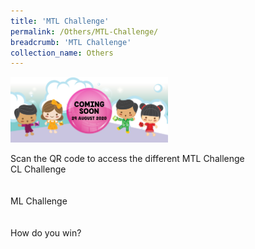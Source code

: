 ```yaml
---
title: 'MTL Challenge'
permalink: /Others/MTL-Challenge/
breadcrumb: 'MTL Challenge'
collection_name: Others
---
```


<html>
<body>
<style>
  img {
    height: auto;
    max-width: 50%;
}
</style>
<!-- Global site tag (gtag.js) - Google Ads: 726049306 -->
<script async src="https://www.googletagmanager.com/gtag/js?id=AW-726049306"></script>
<script>
  window.dataLayer = window.dataLayer || [];
  function gtag(){dataLayer.push(arguments);}
  gtag('js', new Date());

  gtag('config', 'AW-726049306');
</script>
<img src="/images/Coming-soon.jpg">
<h2 style="display:none;">What  is MTL Challenge about? </h2>
 <p style="display:none;"> This is MTL Challenge. <br/><br/>
  
  Scan the QR code to access the different MTL Challenge <br/>
  CL Challenge <br/>
  <img src="/images/QR-Code_Sample_For-MTL_Challeng.png" style="display:none;"><br/>
  <br/>
  ML Challenge <br/>
  <img src="/images/QR-Code_Sample_For-MTL_Challeng.png" style="display:none;"><br/>
  <br/>
   How do you win?
 
</p>
